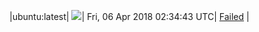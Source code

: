 |ubuntu:latest| ![](https://cdn.rawgit.com/Neilpang/acmetest/master/status/ubuntu-latest.svg?1522982083)| Fri, 06 Apr 2018 02:34:43 UTC| [Failed](https://github.com/Neilpang/acmetest/blob/master/logs/ubuntu-latest.out) |
